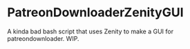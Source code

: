 # PatreonDownloaderZenityGUI
A kinda bad bash script that uses Zenity to make a GUI for patreondownloader. WIP.
